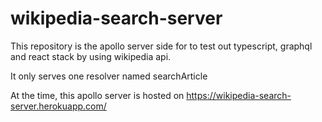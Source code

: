 # wikipedia-search-server
This repository is the apollo server side for to test out typescript, graphql and react stack by using wikipedia api.

It only serves one resolver named searchArticle

At the time, this apollo server is hosted on https://wikipedia-search-server.herokuapp.com/

